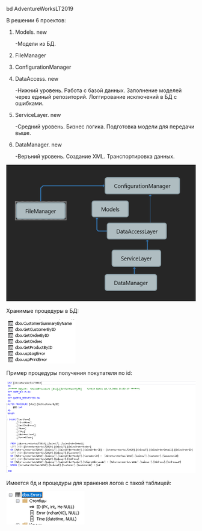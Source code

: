 bd AdventureWorksLT2019

В решении 6 проектов: 
1. Models. new

   -Модели из БД.

2. FileManager

3. ConfigurationManager

4. DataAccess. new

   -Нижний уровень. Работа с базой данных. Заполнение моделей через единый репозиторий. Логгирование исключений в БД с ошибками.

5. ServiceLayer. new

   -Средний уровень. Бизнес логика. Подготовка модели для передачи выше.

6. DataManager. new

   -Веръний уровень. Создание XML. Транспортировка данных.

![Screenshot](Screenshots/Screenshot_4.png)

Хранимые процедуры в БД:

![Screenshot](Screenshots/Screenshot_5.png)

Пример процедуры получения покупателя по id:

![Screenshot](Screenshots/Screenshot_6.png)

Имеется бд и процедуры для хранения логов с такой таблицей:

![Screenshot](Screenshots/Screenshot_7.png)

